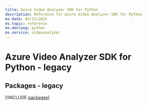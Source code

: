 ```yaml
---
title: Azure Video Analyzer SDK for Python
description: Reference for Azure Video Analyzer SDK for Python
ms.date: 04/11/2025
ms.topic: reference
ms.devlang: python
ms.service: videoanalyzer
---
```

# Azure Video Analyzer SDK for Python - legacy
## Packages - legacy
[!INCLUDE [packages](video-analyzer-index.md)]